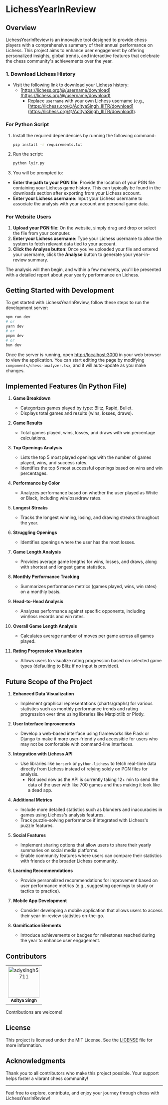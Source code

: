 # LichessYearInReview

## Overview

LichessYearInReview is an innovative tool designed to provide chess players with a comprehensive summary of their annual performance on Lichess. This project aims to enhance user engagement by offering personalized insights, global trends, and interactive features that celebrate the chess community's achievements over the year.

### 1. Download Lichess History

- Visit the following link to download your Lichess history:
  - [https://lichess.org/@/username/download](https://lichess.org/@/username/download)
    - Replace `username` with your own Lichess username (e.g., [https://lichess.org/@/AdityaSingh_IIITR/download](https://lichess.org/@/AdityaSingh_IIITR/download)).

### For Python Script

1.  Install the required dependencies by running the following command:

    ```bash
    pip install -r requirements.txt
    ```

2.  Run the script:

    ```bash
    python lyir.py
    ```

3.  You will be prompted to:

- **Enter the path to your PGN file**: Provide the location of your PGN file containing your Lichess game history. This can typically be found in the downloads section after exporting from your Lichess account.
- **Enter your Lichess username**: Input your Lichess username to associate the analysis with your account and personal game data.

### For Website Users

1. **Upload your PGN file**: On the website, simply drag and drop or select the file from your computer.
2. **Enter your Lichess username**: Type your Lichess username to allow the system to fetch relevant data tied to your account.
3. **Click the Analyse button**: Once you've uploaded your file and entered your username, click the **Analyse** button to generate your year-in-review summary.

The analysis will then begin, and within a few moments, you'll be presented with a detailed report about your yearly performance on Lichess.

## Getting Started with Development

To get started with LichessYearInReview, follow these steps to run the development server:

```bash
npm run dev
# or
yarn dev
# or
pnpm dev
# or
bun dev
```

Once the server is running, open [http://localhost:3000](http://localhost:3000) in your web browser to view the application. You can start editing the page by modifying `components/chess-analyzer.tsx`, and it will auto-update as you make changes.

## Implemented Features (In Python File)

1. **Game Breakdown**

   - Categorizes games played by type: Blitz, Rapid, Bullet.
   - Displays total games and results (wins, losses, draws).

2. **Game Results**

   - Total games played, wins, losses, and draws with win percentage calculations.

3. **Top Openings Analysis**

   - Lists the top 5 most played openings with the number of games played, wins, and success rates.
   - Identifies the top 5 most successful openings based on wins and win percentages.

4. **Performance by Color**

   - Analyzes performance based on whether the user played as White or Black, including win/loss/draw rates.

5. **Longest Streaks**

   - Tracks the longest winning, losing, and drawing streaks throughout the year.

6. **Struggling Openings**

   - Identifies openings where the user has the most losses.

7. **Game Length Analysis**

   - Provides average game lengths for wins, losses, and draws, along with shortest and longest game statistics.

8. **Monthly Performance Tracking**

   - Summarizes performance metrics (games played, wins, win rates) on a monthly basis.

9. **Head-to-Head Analysis**

   - Analyzes performance against specific opponents, including win/loss records and win rates.

10. **Overall Game Length Analysis**

    - Calculates average number of moves per game across all games played.

11. **Rating Progression Visualization**
    - Allows users to visualize rating progression based on selected game types (defaulting to Blitz if no input is provided).

## Future Scope of the Project

1. **Enhanced Data Visualization**

   - Implement graphical representations (charts/graphs) for various statistics such as monthly performance trends and rating progression over time using libraries like Matplotlib or Plotly.

2. **User Interface Improvements**

   - Develop a web-based interface using frameworks like Flask or Django to make it more user-friendly and accessible for users who may not be comfortable with command-line interfaces.

3. **Integration with Lichess API**

   - Use libraries like `berserk` or `python-lichess` to fetch real-time data directly from Lichess instead of relying solely on PGN files for analysis.
     - Not used now as the API is currently taking 12+ min to send the data of the user with like 700 games and thus making it look like a dead app.

4. **Additional Metrics**

   - Include more detailed statistics such as blunders and inaccuracies in games using Lichess's analysis features.
   - Track puzzle-solving performance if integrated with Lichess's puzzle features.

5. **Social Features**

   - Implement sharing options that allow users to share their yearly summaries on social media platforms.
   - Enable community features where users can compare their statistics with friends or the broader Lichess community.

6. **Learning Recommendations**

   - Provide personalized recommendations for improvement based on user performance metrics (e.g., suggesting openings to study or tactics to practice).

7. **Mobile App Development**

   - Consider developing a mobile application that allows users to access their year-in-review statistics on-the-go.

8. **Gamification Elements**
   - Introduce achievements or badges for milestones reached during the year to enhance user engagement.

## Contributors

<!-- readme: collaborators,contributors -start -->
<table>
	<tbody>
		<tr>
            <td align="center">
                <a href="https://github.com/adysingh5711">
                    <img src="https://avatars.githubusercontent.com/u/124086655?v=4" width="100;" alt="adysingh5711"/>
                    <br />
                    <sub><b>Aditya Singh</b></sub>
                </a>
            </td>
		</tr>
	<tbody>
</table>
<!-- readme: collaborators,contributors -end -->

Contributions are welcome!

## License

This project is licensed under the MIT License. See the [LICENSE](LICENSE) file for more information.

## Acknowledgments

Thank you to all contributors who make this project possible. Your support helps foster a vibrant chess community!

---

Feel free to explore, contribute, and enjoy your journey through chess with LichessYearInReview!
